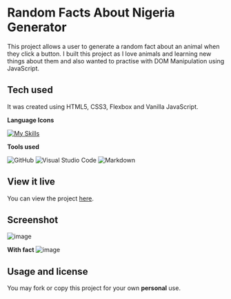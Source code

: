 # Random Facts About Nigeria Generator

This project allows a user to generate a random fact about an animal when they click a button.
I built this project as I love animals and learning new things about them and also wanted to practise with DOM Manipulation using JavaScript.

## Tech used

It was created using HTML5, CSS3, Flexbox and Vanilla JavaScript.

**Language Icons**

[![My Skills](https://skillicons.dev/icons?i=html,css,js,git&perline=9)](https://skillicons.dev)

**Tools used**

![GitHub](https://camo.githubusercontent.com/cca71357fe98ec5f8cd6ebab9044ad2901f4b64ebda379ac81608ed9f1caa1a0/68747470733a2f2f696d672e736869656c64732e696f2f7374617469632f76313f7374796c653d666f722d7468652d6261646765266d6573736167653d47697448756226636f6c6f723d313831373137266c6f676f3d476974487562266c6f676f436f6c6f723d464646464646266c6162656c3d) ![Visual Studio Code](https://img.shields.io/badge/Visual%20Studio%20Code-0078d7.svg?style=for-the-badge&logo=visual-studio-code&logoColor=white) ![Markdown](https://img.shields.io/badge/markdown-%23000000.svg?style=for-the-badge&logo=markdown&logoColor=white)


## View it live

You can view the project [here](https://titimogaji.github.io/Random-Facts-About-Nigeria-Generator/).

## Screenshot

![image](https://github.com/Rclarkeweb/are-you-bored/assets/108008511/a4440c5b-bd27-4aa6-9135-cbe41fac9f4b)

**With fact**
![image](https://github.com/Rclarkeweb/are-you-bored/assets/108008511/8cafeb70-18f4-470e-9559-fdde455d308e)

## Usage and license

You may fork or copy this project for your own **personal** use.
